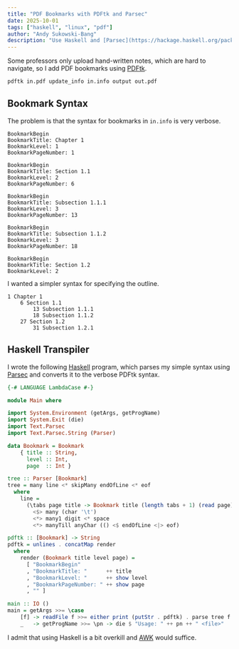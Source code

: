 ```yaml
---
title: "PDF Bookmarks with PDFtk and Parsec"
date: 2025-10-01
tags: ["haskell", "linux", "pdf"]
author: "Andy Sukowski-Bang"
description: "Use Haskell and [Parsec](https://hackage.haskell.org/package/parsec) to transpile a simple outline format into [PDFtk](https://www.pdflabs.com/tools/pdftk-server/)’s verbose bookmark syntax."
---
```


Some professors only upload hand-written notes, which are hard to navigate, so I add PDF bookmarks using [PDFtk][1].

```sh
pdftk in.pdf update_info in.info output out.pdf
```

## Bookmark Syntax

The problem is that the syntax for bookmarks in `in.info` is very verbose.

<pre style="height: 20rem" tabindex="0">
<code>BookmarkBegin
BookmarkTitle: Chapter 1
BookmarkLevel: 1
BookmarkPageNumber: 1

BookmarkBegin
BookmarkTitle: Section 1.1
BookmarkLevel: 2
BookmarkPageNumber: 6

BookmarkBegin
BookmarkTitle: Subsection 1.1.1
BookmarkLevel: 3
BookmarkPageNumber: 13

BookmarkBegin
BookmarkTitle: Subsection 1.1.2
BookmarkLevel: 3
BookmarkPageNumber: 18

BookmarkBegin
BookmarkTitle: Section 1.2
BookmarkLevel: 2
BookmarkPageNumber: 27

BookmarkBegin
BookmarkTitle: Subsection 1.2.1
BookmarkLevel: 3
BookmarkPageNumber: 31</code>
</pre>

I wanted a simpler syntax for specifying the outline.

```
1 Chapter 1
	6 Section 1.1
		13 Subsection 1.1.1
		18 Subsection 1.1.2
	27 Section 1.2
		31 Subsection 1.2.1
```

## Haskell Transpiler

I wrote the following [Haskell][2] program, which parses my simple syntax using [Parsec][3] and converts it to the verbose PDFtk syntax.

```hs
{-# LANGUAGE LambdaCase #-}

module Main where

import System.Environment (getArgs, getProgName)
import System.Exit (die)
import Text.Parsec
import Text.Parsec.String (Parser)

data Bookmark = Bookmark
    { title :: String,
      level :: Int,
      page  :: Int }

tree :: Parser [Bookmark]
tree = many line <* skipMany endOfLine <* eof
  where
    line =
      (\tabs page title -> Bookmark title (length tabs + 1) (read page))
        <$> many (char '\t')
        <*> many1 digit <* space
        <*> manyTill anyChar (() <$ endOfLine <|> eof)

pdftk :: [Bookmark] -> String
pdftk = unlines . concatMap render
  where
    render (Bookmark title level page) =
      [ "BookmarkBegin"
      , "BookmarkTitle: "      ++ title
      , "BookmarkLevel: "      ++ show level
      , "BookmarkPageNumber: " ++ show page
      , "" ]

main :: IO ()
main = getArgs >>= \case
    [f] -> readFile f >>= either print (putStr . pdftk) . parse tree f
    _   -> getProgName >>= \pn -> die $ "Usage: " ++ pn ++ " <file>"
```

I admit that using Haskell is a bit overkill and [AWK][4] would suffice.

[1]: https://www.pdflabs.com/tools/pdftk-server/
[2]: https://www.haskell.org/
[3]: https://hackage.haskell.org/package/parsec
[4]: https://en.wikipedia.org/wiki/AWK
